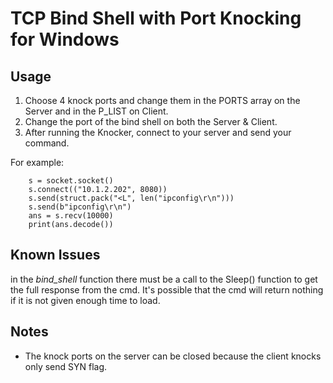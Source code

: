 # TCP Bind Shell with Port Knocking for Windows
## Usage
1. Choose 4 knock ports and change them in the PORTS array on the Server and in the P_LIST on Client.
2. Change the port of the bind shell on both the Server & Client.  
3. After running the Knocker, connect to your server and send your command. 

For example:
```
    s = socket.socket()
    s.connect(("10.1.2.202", 8080))
    s.send(struct.pack("<L", len("ipconfig\r\n"))) 
    s.send(b"ipconfig\r\n")
    ans = s.recv(10000)
    print(ans.decode())
```


## Known Issues
in the _*bind_shell*_ function there must be a call to the Sleep() function to get the full response from the cmd. 
It's possible that the cmd will return nothing if it is not given enough time to load.

## Notes
* The knock ports on the server can be closed because the client knocks only send SYN flag.
